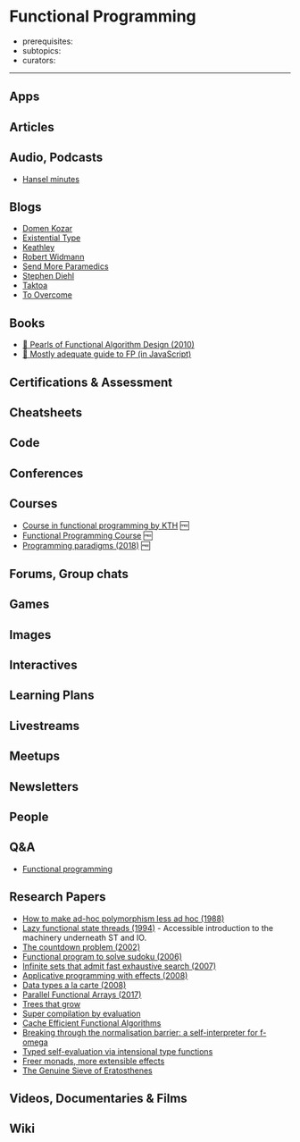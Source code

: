 # Functional Programming

- prerequisites:
- subtopics:
- curators:

------

## Apps

## Articles

## Audio, Podcasts

- [Hansel minutes](https://hanselminutes.com/)


## Blogs

- [Domen Kozar](https://www.domenkozar.com)
- [Existential Type](https://existentialtype.wordpress.com/)
- [Keathley](http://keathley.io/)
- [Robert Widmann](http://xn--wxak1a.com/blog/)
- [Send More Paramedics](http://blog.fogus.me/)
- [Stephen Diehl](http://www.stephendiehl.com/posts/protolude.html)
- [Taktoa](http://taktoa.me/blog/)
- [To Overcome](http://www.parsonsmatt.org/)


## Books

- [📕 Pearls of Functional Algorithm Design (2010)](https://www.goodreads.com/book/show/8693802-pearls-of-functional-algorithm-design)
- [📖 Mostly adequate guide to FP (in JavaScript)](https://drboolean.gitbooks.io/mostly-adequate-guide-old/content/)


## Certifications & Assessment

## Cheatsheets

## Code

## Conferences

## Courses

- [Course in functional programming by KTH](https://github.com/ID1019/functional-programming#readme) 🆓
- [Functional Programming Course](https://github.com/data61/fp-course#readme) 🆓
- [Programming paradigms (2018)](http://www.cs.nott.ac.uk/~pszgmh/pgp.html) 🆓

## Forums, Group chats

## Games

## Images

## Interactives

## Learning Plans

## Livestreams

## Meetups

## Newsletters

## People

## Q&A

- [Functional programming](https://www.quora.com/topic/Functional-Programming)

## Research Papers

- [How to make ad-hoc polymorphism less ad hoc (1988)](https://pdfs.semanticscholar.org/cc7f/2242dba6f09023128897762d07517f13ba4a.pdf)
- [Lazy functional state threads (1994)](https://www.microsoft.com/en-us/research/wp-content/uploads/1994/06/lazy-functional-state-threads.pdf) - Accessible introduction to the machinery underneath ST and IO.
- [The countdown problem (2002)](http://www.cs.nott.ac.uk/%7Epszgmh/countdown.pdf)
- [Functional program to solve sudoku (2006)](http://www.cs.tufts.edu/%7Enr/cs257/archive/richard-bird/sudoku.pdf)
- [Infinite sets that admit fast exhaustive search (2007)](http://www.cs.bham.ac.uk/%7Emhe/papers/exhaustive.pdf)
- [Applicative programming with effects (2008)](http://www.staff.city.ac.uk/%7Eross/papers/Applicative.html)
- [Data types a la carte (2008)](http://www.cs.ru.nl/%7EW.Swierstra/Publications/DataTypesALaCarte.pdf)
- [Parallel Functional Arrays (2017)](http://www.cs.cmu.edu/%7Erwh/papers/farray/popl17.pdf)
- [Trees that grow](https://www.microsoft.com/en-us/research/wp-content/uploads/2016/11/trees-that-grow.pdf)
- [Super compilation by evaluation](https://www.microsoft.com/en-us/research/wp-content/uploads/2016/07/supercomp-by-eval.pdf)
- [Cache Efficient Functional Algorithms](http://www.cs.cmu.edu/%7Erwh/papers/iolambda-cacm/cacm.pdf)
- [Breaking through the normalisation barrier: a self-interpreter for f-omega](http://compilers.cs.ucla.edu/popl16/)
- [Typed self-evaluation via intensional type functions](http://compilers.cs.ucla.edu/popl17/)
- [Freer monads, more extensible effects](http://okmij.org/ftp/Haskell/extensible/more.pdf)
- [The Genuine Sieve of Eratosthenes](https://www.cs.hmc.edu/~oneill/papers/Sieve-JFP.pdf)

## Videos, Documentaries & Films

## Wiki

